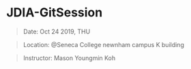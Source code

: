 # JDIA-GitSession

> Date: Oct 24 2019, THU

> Location: @Seneca College newnham campus K building

> Instructor: Mason Youngmin Koh
